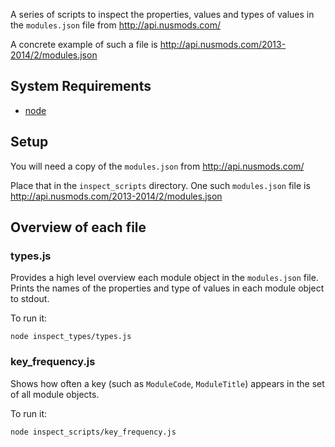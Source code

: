 A series of scripts to inspect the properties, values and types of values in
the `modules.json` file from http://api.nusmods.com/

A concrete example of such a file is
http://api.nusmods.com/2013-2014/2/modules.json

## System Requirements

- [node](http://nodejs.org/)

## Setup

You will need a copy of the `modules.json` from http://api.nusmods.com/

Place that in the `inspect_scripts` directory. One such `modules.json` file is
http://api.nusmods.com/2013-2014/2/modules.json

## Overview of each file

### types.js

Provides a high level overview each module object in the `modules.json` file.
Prints the names of the properties and type of values in each module object to
stdout.

To run it:

    node inspect_types/types.js

### key_frequency.js

Shows how often a key (such as `ModuleCode`, `ModuleTitle`) appears in the set
of all module objects.

To run it:

    node inspect_scripts/key_frequency.js
